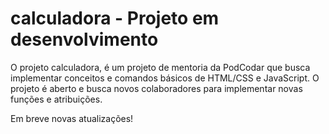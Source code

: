 # calculadora - Projeto em desenvolvimento

O projeto calculadora, é um projeto de mentoria da PodCodar que busca implementar conceitos e comandos básicos de HTML/CSS e JavaScript. O projeto é aberto e busca novos colaboradores para implementar novas funções e atribuições.

Em breve novas atualizações!
